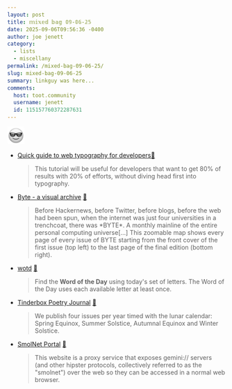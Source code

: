 ```yaml
---
layout: post
title: 𝕞𝕚𝕩𝕖𝕕 𝕓𝕒𝕘 𝟘𝟡-𝟘𝟞-𝟚𝟝
date: 2025-09-06T09:56:36 -0400
author: joe jenett
category:
  - lists
  - miscellany
permalink: /mixed-bag-09-06-25/
slug: mixed-bag-09-06-25
summary: linkguy was here...
comments:
  host: toot.community
  username: jenett
  id: 115157760372287631
---
```

<img class="elguy mtminus-36" src="/images/elguy.png" alt="" width="40">
<ul class="links">
	<li><a title="by Oleh at OlegWock" href="https://sinja.io/blog/web-typography-quick-guide">Quick guide to web typography for developers</a><a title="source" href="https://pinboard.in/u:dbuscher">📌</a><blockquote><p>This tutorial will be useful for developers that want to get 80% of results with 20% of efforts, without diving head first into typography. </p></blockquote></li>
	<li><a href="https://byte.tsundoku.io/">Byte - a visual archive</a> <a title="source" href="https://pinboard.in/u:ihatemornings">📌</a><blockquote><p>Before Hackernews, before Twitter, before blogs, before the web had been spun, when the internet was just four universities in a trenchcoat, there was *BYTE*. A monthly mainline of the entire personal computing universe[...] This zoomable map shows every page of every issue of BYTE starting from the front cover of the first issue (top left) to the last page of the final edition (bottom right).</p></blockquote></li>
	<li><a title="by Matt Schultz" href="https://wotd.is/">wotd</a> <a title="source" href="https://pinboard.in/u:tdjones">📌</a><blockquote><p>Find the <strong>Word of the Day</strong> using today's set of letters. The Word of the Day uses each available letter at least once.</p></blockquote></li>
	<li><a title="Tinderbox Poetry Journal" href="https://tinderboxpoetry.com/">Tinderbox Poetry Journal</a> <a title="source" href="https://pinboard.in/u:ramblinggit">📌</a><blockquote><p>We publish four issues per year timed with the lunar calendar: Spring Equinox, Summer Solstice, Autumnal Equinox and Winter Solstice. </p></blockquote></li>
	<li><a title="by Michael Lazar" href="https://portal.mozz.us/">SmolNet Portal</a> <a title="source" href="https://pinboard.in/u:tdjones">📌</a><blockquote><p>This website is a proxy service that exposes gemini:// servers (and other hipster protocols, collectively referred to as the "smolnet") over the web so they can be accessed in a normal web browser.</p></blockquote></li>
</ul>
<a href="https://brid.gy/publish/mastodon"></a>